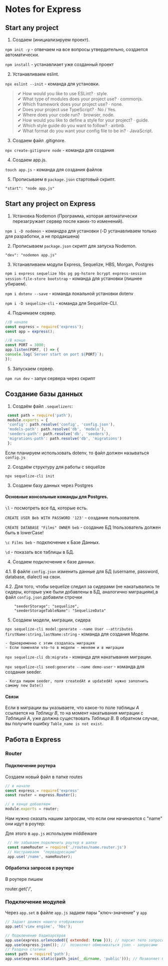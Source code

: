 # Notes for Express

## Start any project

1. Создаем (инициализируем проект). 
 
  `npm init -y` - отвечаем на все вопросы утвердительно, создается автоматически.  
  
   `npm install` - устанавлиает уже созданный проект
   
 2. Устанавливаем eslint. 

  `npx eslint --init` - команда для установки.   
  

> ✔ How would you like to use ESLint? · style.   
> ✔ What type of modules does your project use? · commonjs.   
> ✔ Which framework does your project use? · none.  
> ✔ Does your project use TypeScript? · No / Yes.  
> ✔ Where does your code run? · browser, node.  
> ✔ How would you like to define a style for your project? · guide.  
> ✔ Which style guide do you want to follow? · airbnb.  
> ✔ What format do you want your config file to be in? · JavaScript.  

3. Создаем файл .gitignore. 

`npx create-gitignore node` - команда для создания


4. Создаем app.js. 

`touch app.js` - команда для создания файлов 

5. Прописываем в `package.json` стартовый скрипт. 
```
"start": "node app.js" 
```


## Start any project on Express

1. Установка Nodemon (Программа, которая автоматически перезагружает сервер после каких-то изменений). 

`npm i -D nodemon` - командра для установки (-D устанавливаем только для разработки, а не продакшена)

2. Прописываем `package.json` скрипт для запуска Nodemon. 
```
"dev": "nodemon app.js" 
```
3. Устанавливаем модули Express, Sequelize, HBS, Morgan, Postgres 

`npm i express sequelize hbs pg pg-hstore bcrypt express-session session-file-store bootstrap` - команда для установки (лишнее убираем). 

`npm i dotenv --save` - команда локальной установки dotenv

`npm i -D sequelize-cli` - команда для Sequelize-CLI. 

4. Поднимаем сервер. 
```Javascript
//В начале
const express = require('express');
const app = express();

//В конце
const PORT = 3000;
app.listen(PORT, () => {
console.log(`Server start on port ${PORT}`);
});
```

5. Запускаем сервер. 

`npm run dev` - запук сервера через скрипт

## Создание базы данных

1. Cоздаём файл `.sequelizerc`:

```Javascript
 const path = require('path');
 module.exports = {
 'config': path.resolve('config', 'config.json'),
 'models-path': path.resolve('db', 'models'),
 'seeders-path': path.resolve('db', 'seeders'),
 'migrations-path': path.resolve('db', 'migrations')
 };
```

Если планируем использовать dotenv, то файл должен называться `config.js`

2. Cоздаём структуру для работы с sequelize 
 
  `npx sequelize-cli init` 

3.  Создаем базу данных через Postgres 

#### Основные консольные команды для Postgres. 

`\l` - посмотреть все бд, которые есть.

`CREATE USER Beb WITH PASSWORD '123'` - создание пользователя.

`CREATE DATABASE "Films" OWNER beb` - создание БД !пользователь должен быть в lowerCase! 

`\c Films beb` - подключение к Базе Данных.

`\d` - показать все таблицы в БД. 

4. Создаем подключение к базе данных. 

4.1. В файле `config.json` изменить данные для БД (username, password, database, dialect) на свои. 

4.2. Для того, чтобы sequelize следил за сидерами (не накатывались те сидеры, которые уже были добавлены в БД, аналогично миграциям),в файл `config.json` добавили строчки

```
    "seederStorage": "sequelize",
    "seederStorageTableName": "SequelizeData"
```

5. Создаем модели, миграции, сидера

 `npx sequelize-cli model:generate --name User --attributes firstName:string,lastName:string` - команда для создания Модели. 
 
    - Одновременно с этим создалась миграция
    - Если поменяли что-то в модели - меняем и в миграции 
    
  `npx sequelize-cli db:migrate` - команда для накатывания миграции. 
  
  `npx sequelize-cli seed:generate --name demo-user` - команда для создания seeder. 
  
    - Когда пишем seeder, поля createdAt и updatedAt нужно заполнить самому new Date()

#### Связи 

Если в миграции вы указываете, что какое-то поле _таблицы А_ ссылается на _Таблицу В_, то на момент накатывания миграции с _Таблицей А_, уже должна существовать _Таблица В_. В обратном случае, вы получите ошибку `Table_name is not exist`.

## Работа в Express 

### Router
#### Подключение роутера

Создаем новый файл в папке routes

```JavaScript
// в начале
const express = require('express'
const router = express.Router();

// в конце добавляем 
module.exports = router;
```

Нам нужно сказать нашим запросам, что если они начинаются с "name" они идут в роутер:

Для этого в `app.js` используем middleware

```JavaScript
 // Не забываем подключить роутер в шапке
 const nameRouter = require('./routes/name.router.js')
 // Настраиваем  "переадресацию"
 app.use('/name', nameRouter);   
```

#### Обработка запросов в роутере
В роутере пишем 

router.get('/',


### Подключение модулей

Через `app.set` в файле `app.js` задаем пары "ключ-значение" у `app`

```JavaScript
// Задает движок нашего отображения
app.set('view engine', 'hbs');

// Подключение бадипарсеров
app.use(express.urlencoded({ extended: true })); // парсит тело запросов
app.use(express.json()); //  позволяет обмениваться json - запросами
// Раздача статики
const path = require('path');
app.use(express.static(path.join(__dirname, 'public'))); // Позволяет браузеру получть доступ к файлам в папке  public (Нужно для клиентских скриптов, стилей и т.д.)
```
